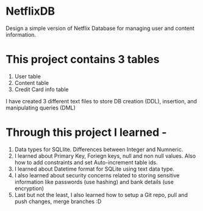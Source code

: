 # NetflixDB
Design a simple version of Netflix Database for managing user and content information.

# This project contains 3 tables
1. User table
2. Content table
3. Credit Card info table


I have created 3 different text files to store DB creation (DDL), insertion, and manipulating queries (DML)

# Through this project I learned - 
1. Data types for SQLlite. Differences between Integer and Numneric.
2. I learned about Primary Key, Foriegn keys, null and non null values. Also how to add constraints and set Auto-increment table ids.
3. I learned about Datetime format for SQLite using text data type.
4. I also learned about security concerns related to storing sensitive information like passwords (use hashing) and bank details (use encryption)
5. Last but not the least, I also learned how to setup a Git repo, pull and push changes, merge branches :D
